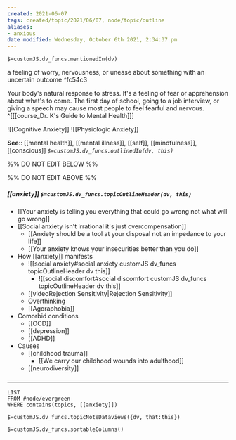 ```yaml
---
created: 2021-06-07
tags: created/topic/2021/06/07, node/topic/outline
aliases:
- anxious
date modified: Wednesday, October 6th 2021, 2:34:37 pm
---
```

`$=customJS.dv_funcs.mentionedIn(dv)`

a feeling of worry, nervousness, or unease about something with an uncertain outcome ^fc54c3

Your body's natural response to stress. It's a feeling of fear or apprehension about what's to come. The first day of school, going to a job interview, or giving a speech may cause most people to feel fearful and nervous.
 ^[[[course_Dr. K's Guide to Mental Health]]]

 ![[Cognitive Anxiety]]
 ![[Physiologic Anxiety]]
 
**See**:: [[mental health]], [[mental illness]], [[self]], [[mindfulness]], [[conscious]]
*`$=customJS.dv_funcs.outlinedIn(dv, this)`*

%% DO NOT EDIT BELOW %%

%% DO NOT EDIT ABOVE %%
##### [[anxiety]] `$=customJS.dv_funcs.topicOutlineHeader(dv, this)`

- [[Your anxiety is telling you everything that could go wrong not what will go wrong]]
- [[Social anxiety isn't irrational it's just overcompensation]]
	- [[Anxiety should be a tool at your disposal not an impedance to your life]]
	- [[Your anxiety knows your insecurities better than you do]]
- How [[anxiety]] manifests
	- ![[social anxiety#social anxiety customJS dv_funcs topicOutlineHeader dv this]]
        - ![[social discomfort#social discomfort customJS dv_funcs topicOutlineHeader dv this]]
	- [[videoRejection Sensitivity|Rejection Sensitivity]]
	- Overthinking
	- [[Agoraphobia]]
- Comorbid conditions
	- [[OCD]]
	- [[depression]]
	- [[ADHD]]
- Causes
	- [[childhood trauma]]
		- [[We carry our childhood wounds into adulthood]]
	- [[neurodiversity]]


### <hr class="dataviews"/>

```dataview
LIST
FROM #node/evergreen 
WHERE contains(topics, [[anxiety]])
```

`$=customJS.dv_funcs.topicNoteDataviews({dv, that:this})`
	
`$=customJS.dv_funcs.sortableColumns()`

